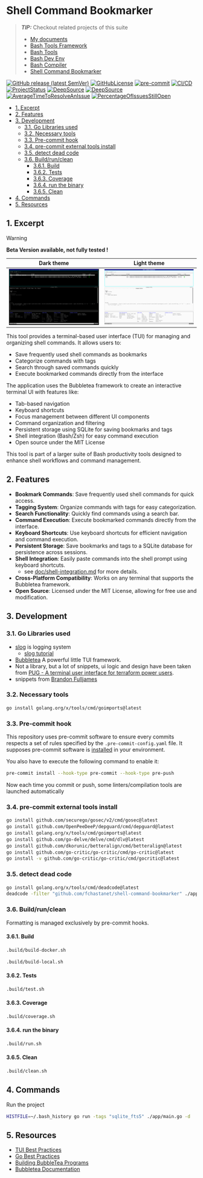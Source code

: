 # Shell Command Bookmarker

> **_TIP:_** Checkout related projects of this suite
>
> - [My documents](https://fchastanet.github.io/my-documents/)
> - [Bash Tools Framework](https://fchastanet.github.io/bash-tools-framework/)
> - [Bash Tools](https://fchastanet.github.io/bash-tools/)
> - [Bash Dev Env](https://fchastanet.github.io/bash-dev-env/)
> - [Bash Compiler](https://fchastanet.github.io/bash-compiler/)
> - [Shell Command Bookmarker](https://fchastanet.github.io/shell-command-bookmarker/)

<!-- markdownlint-capture -->

<!-- markdownlint-disable MD013 -->

[![GitHub release (latest SemVer)](https://img.shields.io/github/release/fchastanet/shell-command-bookmarker?logo=github&sort=semver)](https://github.com/fchastanet/shell-command-bookmarker/releases)
[![GitHubLicense](https://img.shields.io/github/license/Naereen/StrapDown.js.svg)](https://github.com/fchastanet/shell-command-bookmarker/blob/master/LICENSE)
[![pre-commit](https://img.shields.io/badge/pre--commit-enabled-brightgreen?logo=pre-commit)](https://github.com/pre-commit/pre-commit)
[![CI/CD](https://github.com/fchastanet/shell-command-bookmarker/actions/workflows/main.yml/badge.svg)](https://github.com/fchastanet/shell-command-bookmarker/actions?query=workflow%3A%22Lint+and+test%22+branch%3Amaster)
[![ProjectStatus](http://opensource.box.com/badges/active.svg)](http://opensource.box.com/badges "Project Status")
[![DeepSource](https://deepsource.io/gh/fchastanet/shell-command-bookmarker.svg/?label=active+issues&show_trend=true)](https://deepsource.io/gh/fchastanet/shell-command-bookmarker/?ref=repository-badge)
[![DeepSource](https://deepsource.io/gh/fchastanet/shell-command-bookmarker.svg/?label=resolved+issues&show_trend=true)](https://deepsource.io/gh/fchastanet/shell-command-bookmarker/?ref=repository-badge)
[![AverageTimeToResolveAnIssue](http://isitmaintained.com/badge/resolution/fchastanet/shell-command-bookmarker.svg)](http://isitmaintained.com/project/fchastanet/shell-command-bookmarker "Average time to resolve an issue")
[![PercentageOfIssuesStillOpen](http://isitmaintained.com/badge/open/fchastanet/shell-command-bookmarker.svg)](http://isitmaintained.com/project/fchastanet/shell-command-bookmarker "Percentage of issues still open")

<!-- markdownlint-restore -->

- [1. Excerpt](#1-excerpt)
- [2. Features](#2-features)
- [3. Development](#3-development)
  - [3.1. Go Libraries used](#31-go-libraries-used)
  - [3.2. Necessary tools](#32-necessary-tools)
  - [3.3. Pre-commit hook](#33-pre-commit-hook)
  - [3.4. pre-commit external tools install](#34-pre-commit-external-tools-install)
  - [3.5. detect dead code](#35-detect-dead-code)
  - [3.6. Build/run/clean](#36-buildrunclean)
    - [3.6.1. Build](#361-build)
    - [3.6.2. Tests](#362-tests)
    - [3.6.3. Coverage](#363-coverage)
    - [3.6.4. run the binary](#364-run-the-binary)
    - [3.6.5. Clean](#365-clean)
- [4. Commands](#4-commands)
- [5. Resources](#5-resources)

## 1. Excerpt

> [!WARNING]
>
> **Beta Version available, not fully tested !**

| **Dark theme**                               | **Light theme**                               |
| -------------------------------------------- | --------------------------------------------- |
| ![application preview](doc/preview-dark.png) | ![application preview](doc/preview-light.png) |

This tool provides a terminal-based user interface (TUI) for managing and
organizing shell commands. It allows users to:

- Save frequently used shell commands as bookmarks
- Categorize commands with tags
- Search through saved commands quickly
- Execute bookmarked commands directly from the interface

The application uses the Bubbletea framework to create an interactive terminal
UI with features like:

- Tab-based navigation
- Keyboard shortcuts
- Focus management between different UI components
- Command organization and filtering
- Persistent storage using SQLite for saving bookmarks and tags
- Shell integration (Bash/Zsh) for easy command execution
- Open source under the MIT License

This tool is part of a larger suite of Bash productivity tools designed to
enhance shell workflows and command management.

## 2. Features

- **Bookmark Commands**: Save frequently used shell commands for quick access.
- **Tagging System**: Organize commands with tags for easy categorization.
- **Search Functionality**: Quickly find commands using a search bar.
- **Command Execution**: Execute bookmarked commands directly from the
  interface.
- **Keyboard Shortcuts**: Use keyboard shortcuts for efficient navigation and
  command execution.
- **Persistent Storage**: Save bookmarks and tags to a SQLite database for
  persistence across sessions.
- **Shell Integration**: Easily paste commands into the shell prompt using
  keyboard shortcuts.
  - see [doc/shell-integration.md](doc/shell-integration.md) for more details.
- **Cross-Platform Compatibility**: Works on any terminal that supports the
  Bubbletea framework.
- **Open Source**: Licensed under the MIT License, allowing for free use and
  modification.

## 3. Development

### 3.1. Go Libraries used

- [slog](https://pkg.go.dev/golang.org/x/exp/slog) is logging system
  - [slog tutorial](https://betterstack.com/community/guides/logging/logging-in-go/#customizing-the-default-logger)
- [Bubbletea](https://github.com/charmbracelet/bubbletea) A powerful little TUI
  framework.
- Not a library, but a lot of snippets, ui logic and design have been taken from
  [PUG - A terminal user interface for terraform power users](https://github.com/leg100/pug).
- snippets from
  [Brandon Fulljames](https://github.com/Evertras/bubble-table/blob/main/table/dimensions.go)

### 3.2. Necessary tools

```bash
go install golang.org/x/tools/cmd/goimports@latest
```

### 3.3. Pre-commit hook

This repository uses pre-commit software to ensure every commits respects a set
of rules specified by the `.pre-commit-config.yaml` file. It supposes pre-commit
software is [installed](https://pre-commit.com/#install) in your environment.

You also have to execute the following command to enable it:

```bash
pre-commit install --hook-type pre-commit --hook-type pre-push
```

Now each time you commit or push, some linters/compilation tools are launched
automatically

### 3.4. pre-commit external tools install

```bash
go install github.com/securego/gosec/v2/cmd/gosec@latest
go install github.com/OpenPeeDeeP/depguard/cmd/depguard@latest
go install golang.org/x/tools/cmd/goimports@latest
go install github.com/go-delve/delve/cmd/dlv@latest
go install github.com/dkorunic/betteralign/cmd/betteralign@latest
go install github.com/go-critic/go-critic/cmd/go-critic@latest
go install -v github.com/go-critic/go-critic/cmd/gocritic@latest
```

### 3.5. detect dead code

```bash
go install golang.org/x/tools/cmd/deadcode@latest
deadcode -filter "github.com/fchastanet/shell-command-bookmarker" ./app/main.go
```

### 3.6. Build/run/clean

Formatting is managed exclusively by pre-commit hooks.

#### 3.6.1. Build

```bash
.build/build-docker.sh
```

```bash
.build/build-local.sh
```

#### 3.6.2. Tests

```bash
.build/test.sh
```

#### 3.6.3. Coverage

```bash
.build/coverage.sh
```

#### 3.6.4. run the binary

```bash
.build/run.sh
```

#### 3.6.5. Clean

```bash
.build/clean.sh
```

## 4. Commands

Run the project

```bash
HISTFILE=~/.bash_history go run -tags "sqlite_fts5" ./app/main.go -d
```

## 5. Resources

- [TUI Best Practices](doc/tui-best-practices.md)
- [Go Best Practices](doc/go-best-practices.md)
- [Building BubbleTea Programs](https://leg100.github.io/en/posts/building-bubbletea-programs/)
- [Bubbletea Documentation](https://pkg.go.dev/github.com/charmbracelet/bubbletea)
